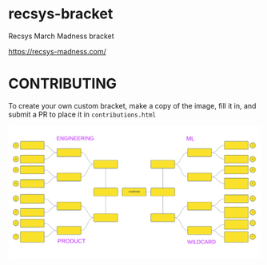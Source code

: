 # recsys-bracket
Recsys March Madness bracket 

https://recsys-madness.com/

# CONTRIBUTING
To create your own custom bracket, make a copy of the image, fill it in, and submit a PR to place it in `contributions.html`

![](assets/img/bracket_blank.png)

